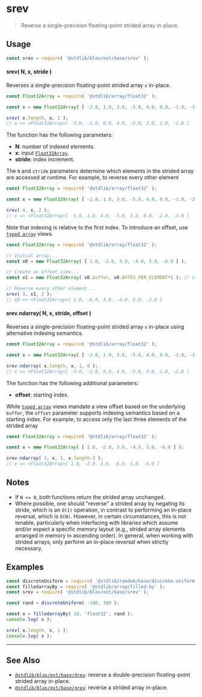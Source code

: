 <!--

@license Apache-2.0

Copyright (c) 2020 The Stdlib Authors.

Licensed under the Apache License, Version 2.0 (the "License");
you may not use this file except in compliance with the License.
You may obtain a copy of the License at

   http://www.apache.org/licenses/LICENSE-2.0

Unless required by applicable law or agreed to in writing, software
distributed under the License is distributed on an "AS IS" BASIS,
WITHOUT WARRANTIES OR CONDITIONS OF ANY KIND, either express or implied.
See the License for the specific language governing permissions and
limitations under the License.

-->

# srev

> Reverse a single-precision floating-point strided array in-place.

<section class="usage">

## Usage

```javascript
const srev = require( '@stdlib/blas/ext/base/srev' );
```

#### srev( N, x, stride )

Reverses a single-precision floating-point strided array `x` in-place.

```javascript
const Float32Array = require( '@stdlib/array/float32' );

const x = new Float32Array( [ -2.0, 1.0, 3.0, -5.0, 4.0, 0.0, -1.0, -3.0 ] );

srev( x.length, x, 1 );
// x => <Float32Array>[ -3.0, -1.0, 0.0, 4.0, -5.0, 3.0, 1.0, -2.0 ]
```

The function has the following parameters:

-   **N**: number of indexed elements.
-   **x**: input [`Float32Array`][@stdlib/array/float32].
-   **stride**: index increment.

The `N` and `stride` parameters determine which elements in the strided array are accessed at runtime. For example, to reverse every other element

```javascript
const Float32Array = require( '@stdlib/array/float32' );

const x = new Float32Array( [ -2.0, 1.0, 3.0, -5.0, 4.0, 0.0, -1.0, -3.0 ] );

srev( 4, x, 2 );
// x => <Float32Array>[ -1.0, 1.0, 4.0, -5.0, 3.0, 0.0, -2.0, -3.0 ]
```

Note that indexing is relative to the first index. To introduce an offset, use [`typed array`][mdn-typed-array] views.

```javascript
const Float32Array = require( '@stdlib/array/float32' );

// Initial array...
const x0 = new Float32Array( [ 1.0, -2.0, 3.0, -4.0, 5.0, -6.0 ] );

// Create an offset view...
const x1 = new Float32Array( x0.buffer, x0.BYTES_PER_ELEMENT*1 ); // start at 2nd element

// Reverse every other element...
srev( 3, x1, 2 );
// x0 => <Float32Array>[ 1.0, -6.0, 3.0, -4.0, 5.0, -2.0 ]
```

#### srev.ndarray( N, x, stride, offset )

Reverses a single-precision floating-point strided array `x` in-place using alternative indexing semantics.

```javascript
const Float32Array = require( '@stdlib/array/float32' );

const x = new Float32Array( [ -2.0, 1.0, 3.0, -5.0, 4.0, 0.0, -1.0, -3.0 ] );

srev.ndarray( x.length, x, 1, 0 );
// x => <Float32Array>[ -3.0, -1.0, 0.0, 4.0, -5.0, 3.0, 1.0, -2.0 ]
```

The function has the following additional parameters:

-   **offset**: starting index.

While [`typed array`][mdn-typed-array] views mandate a view offset based on the underlying `buffer`, the `offset` parameter supports indexing semantics based on a starting index. For example, to access only the last three elements of the strided array

```javascript
const Float32Array = require( '@stdlib/array/float32' );

const x = new Float32Array( [ 1.0, -2.0, 3.0, -4.0, 5.0, -6.0 ] );

srev.ndarray( 3, x, 1, x.length-3 );
// x => <Float32Array>[ 1.0, -2.0, 3.0, -6.0, 5.0, -4.0 ]
```

</section>

<!-- /.usage -->

<section class="notes">

## Notes

-   If `N <= 0`, both functions return the strided array unchanged.
-   Where possible, one should "reverse" a strided array by negating its stride, which is an `O(1)` operation, in contrast to performing an in-place reversal, which is `O(N)`. However, in certain circumstances, this is not tenable, particularly when interfacing with libraries which assume and/or expect a specific memory layout (e.g., strided array elements arranged in memory in ascending order). In general, when working with strided arrays, only perform an in-place reversal when strictly necessary.

</section>

<!-- /.notes -->

<section class="examples">

## Examples

<!-- eslint no-undef: "error" -->

```javascript
const discreteUniform = require( '@stdlib/random/base/discrete-uniform' ).factory;
const filledarrayBy = require( '@stdlib/array/filled-by' );
const srev = require( '@stdlib/blas/ext/base/srev' );

const rand = discreteUniform( -100, 100 );

const x = filledarrayBy( 10, 'float32', rand );
console.log( x );

srev( x.length, x, 1 );
console.log( x );
```

</section>

<!-- /.examples -->

<!-- Section for related `stdlib` packages. Do not manually edit this section, as it is automatically populated. -->

<section class="related">

* * *

## See Also

-   <span class="package-name">[`@stdlib/blas/ext/base/drev`][@stdlib/blas/ext/base/drev]</span><span class="delimiter">: </span><span class="description">reverse a double-precision floating-point strided array in-place.</span>
-   <span class="package-name">[`@stdlib/blas/ext/base/grev`][@stdlib/blas/ext/base/grev]</span><span class="delimiter">: </span><span class="description">reverse a strided array in-place.</span>

</section>

<!-- /.related -->

<!-- Section for all links. Make sure to keep an empty line after the `section` element and another before the `/section` close. -->

<section class="links">

[@stdlib/array/float32]: https://github.com/stdlib-js/stdlib/tree/develop/lib/node_modules/%40stdlib/array/float32

[mdn-typed-array]: https://developer.mozilla.org/en-US/docs/Web/JavaScript/Reference/Global_Objects/TypedArray

<!-- <related-links> -->

[@stdlib/blas/ext/base/drev]: https://github.com/stdlib-js/stdlib/tree/develop/lib/node_modules/%40stdlib/blas/ext/base/drev

[@stdlib/blas/ext/base/grev]: https://github.com/stdlib-js/stdlib/tree/develop/lib/node_modules/%40stdlib/blas/ext/base/grev

<!-- </related-links> -->

</section>

<!-- /.links -->
